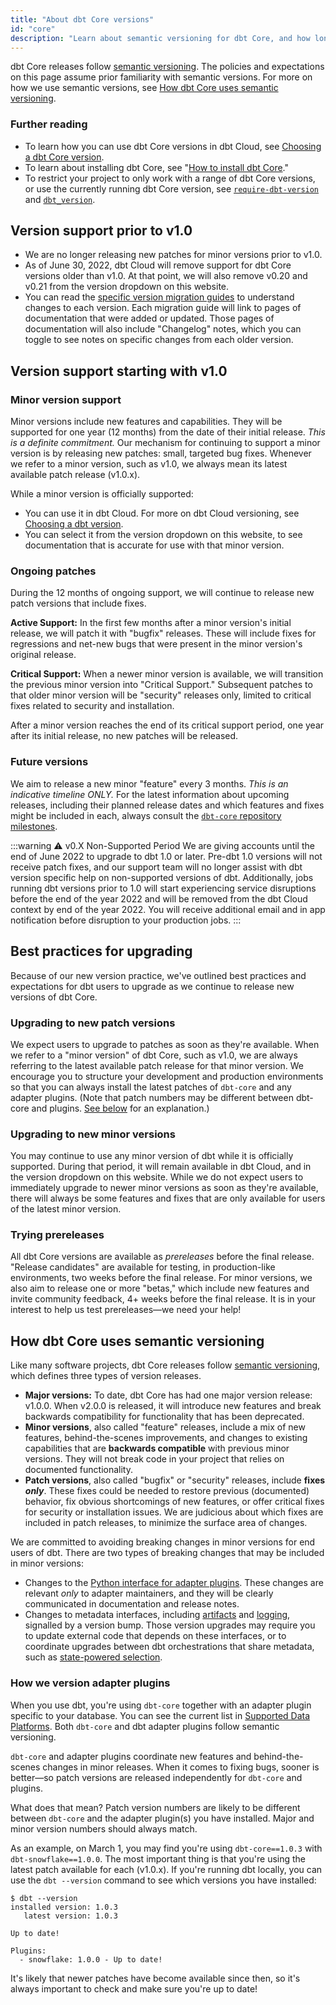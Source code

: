 ```yaml
---
title: "About dbt Core versions"
id: "core"
description: "Learn about semantic versioning for dbt Core, and how long those versions are supported."
---
```


dbt Core releases follow [semantic versioning](https://semver.org/). The policies and expectations on this page assume prior familiarity with semantic versions. For more on how we use semantic versions, see [How dbt Core uses semantic versioning](#how-dbt-core-uses-semantic-versioning).

### Further reading

- To learn how you can use dbt Core versions in dbt Cloud, see [Choosing a dbt Core version](/docs/dbt-versions/upgrade-core-in-cloud).
- To learn about installing dbt Core, see "[How to install dbt Core](/docs/get-started/installation)."
- To restrict your project to only work with a range of dbt Core versions, or use the currently running dbt Core version, see [`require-dbt-version`](require-dbt-version) and [`dbt_version`](dbt_version).

## Version support prior to v1.0

- We are no longer releasing new patches for minor versions prior to v1.0.
- As of June 30, 2022, dbt Cloud will remove support for dbt Core versions older than v1.0. At that point, we will also remove v0.20 and v0.21 from the version dropdown on this website.
- You can read the [specific version migration guides](/guides/migration/versions) to understand changes to each version. Each migration guide will link to pages of documentation that were added or updated. Those pages of documentation will also include "Changelog" notes, which you can toggle to see notes on specific changes from each older version.

## Version support starting with v1.0

### Minor version support

Minor versions include new features and capabilities. They will be supported for one year (12 months) from the date of their initial release. _This is a definite commitment._ Our mechanism for continuing to support a minor version is by releasing new patches: small, targeted bug fixes. Whenever we refer to a minor version, such as v1.0, we always mean its latest available patch release (v1.0.x).

While a minor version is officially supported:
- You can use it in dbt Cloud. For more on dbt Cloud versioning, see [Choosing a dbt version](cloud-choosing-a-dbt-version).
- You can select it from the version dropdown on this website, to see documentation that is accurate for use with that minor version.

### Ongoing patches

During the 12 months of ongoing support, we will continue to release new patch versions that include fixes.

**Active Support:** In the first few months after a minor version's initial release, we will patch it with "bugfix" releases. These will include fixes for regressions and net-new bugs that were present in the minor version's original release.

**Critical Support:** When a newer minor version is available, we will transition the previous minor version into "Critical Support." Subsequent patches to that older minor version will be "security" releases only, limited to critical fixes related to security and installation.

After a minor version reaches the end of its critical support period, one year after its initial release, no new patches will be released.

### Future versions

We aim to release a new minor "feature" every 3 months. _This is an indicative timeline ONLY._ For the latest information about upcoming releases, including their planned release dates and which features and fixes might be included in each, always consult the [`dbt-core` repository milestones](https://github.com/dbt-labs/dbt-core/milestones).

<Snippet src="core-versions-table" />

:::warning ⚠️ v0.X Non-Supported Period
We are giving accounts until the end of June 2022 to upgrade to dbt 1.0 or later. Pre-dbt 1.0 versions will not receive patch fixes, and our support team will no longer assist with dbt version specific help on non-supported versions of dbt. Additionally, jobs running dbt versions prior to 1.0 will start experiencing service disruptions before the end of the year 2022 and will be removed from the dbt Cloud context by end of the year 2022. You will receive additional email and in app notification before disruption to your production jobs.
:::

## Best practices for upgrading

Because of our new version practice, we've outlined best practices and expectations for dbt users to upgrade as we continue to release new versions of dbt Core.

### Upgrading to new patch versions

We expect users to upgrade to patches as soon as they're available. When we refer to a "minor version" of dbt Core, such as v1.0, we are always referring to the latest available patch release for that minor version. We encourage you to structure your development and production environments so that you can always install the latest patches of `dbt-core` and any adapter plugins. (Note that patch numbers may be different between dbt-core and plugins. [See below](#how-we-version-adapter-plugins) for an explanation.)

### Upgrading to new minor versions

You may continue to use any minor version of dbt while it is officially supported. During that period, it will remain available in dbt Cloud, and in the version dropdown on this website. While we do not expect users to immediately upgrade to newer minor versions as soon as they're available, there will always be some features and fixes that are only available for users of the latest minor version.

### Trying prereleases

All dbt Core versions are available as _prereleases_ before the final release. "Release candidates" are available for testing, in production-like environments, two weeks before the final release. For minor versions, we also aim to release one or more "betas," which include new features and invite community feedback, 4+ weeks before the final release. It is in your interest to help us test prereleases—we need your help!

## How dbt Core uses semantic versioning

Like many software projects, dbt Core releases follow [semantic versioning](https://semver.org/), which defines three types of version releases.

- **Major versions:** To date, dbt Core has had one major version release: v1.0.0. When v2.0.0 is released, it will introduce new features and break backwards compatibility for functionality that has been deprecated.
- **Minor versions**, also called "feature" releases, include a mix of new features, behind-the-scenes improvements, and changes to existing capabilities that are **backwards compatible** with previous minor versions. They will not break code in your project that relies on documented functionality.
- **Patch versions**, also called "bugfix" or "security" releases, include **fixes _only_**. These fixes could be needed to restore previous (documented) behavior, fix obvious shortcomings of new features, or offer critical fixes for security or installation issues. We are judicious about which fixes are included in patch releases, to minimize the surface area of changes.

We are committed to avoiding breaking changes in minor versions for end users of dbt. There are two types of breaking changes that may be included in minor versions:

- Changes to the [Python interface for adapter plugins](/guides/dbt-ecosystem/adapter-development/3-building-a-new-adapter). These changes are relevant _only_ to adapter maintainers, and they will be clearly communicated in documentation and release notes.
- Changes to metadata interfaces, including [artifacts](dbt-artifacts) and [logging](events-logging), signalled by a version bump. Those version upgrades may require you to update external code that depends on these interfaces, or to coordinate upgrades between dbt orchestrations that share metadata, such as [state-powered selection](/docs/deploy/about-state).

### How we version adapter plugins

When you use dbt, you're using `dbt-core` together with an adapter plugin specific to your database. You can see the current list in [Supported Data Platforms](supported-data-platforms). Both `dbt-core` and dbt adapter plugins follow semantic versioning.

`dbt-core` and adapter plugins coordinate new features and behind-the-scenes changes in minor releases. When it comes to fixing bugs, sooner is better—so patch versions are released independently for `dbt-core` and plugins.

What does that mean? Patch version numbers are likely to be different between `dbt-core` and the adapter plugin(s) you have installed. Major and minor version numbers should always match.

As an example, on March 1, you may find you're using `dbt-core==1.0.3` with `dbt-snowflake==1.0.0`. The most important thing is that you're using the latest patch available for each (v1.0.x). If you're running dbt locally, you can use the `dbt --version` command to see which versions you have installed:
```
$ dbt --version
installed version: 1.0.3
   latest version: 1.0.3

Up to date!

Plugins:
  - snowflake: 1.0.0 - Up to date!
```
It's likely that newer patches have become available since then, so it's always important to check and make sure you're up to date!
